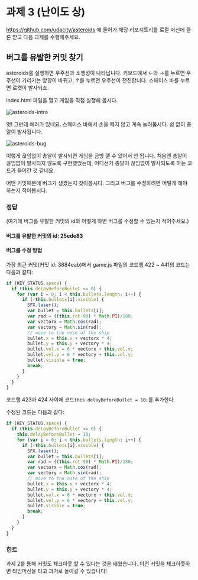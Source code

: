 # 과제 3 (난이도 상)

https://github.com/udacity/asteroids 에 들어가 해당 리포지토리를 로컬 머신에 클론 받고 다음 과제를 수행해주세요.

## 버그를 유발한 커밋 찾기

asteroids를 실행하면 우주선과 소행성이 나타납니다. 키보드에서 ←와 →를 누르면 우주선이 가리키는 방향이 바뀌고, ↑를 누르면 우주선이 전진합니다. 스페이스 바를 누르면 로켓이 발사되죠. 

index.html 파일을 열고 게임을 직접 실행해 봅시다.

![asteroids-intro](../resources/asteroids-intro.png)

엇! 그런데 에러가 있네요. 스페이스 바에서 손을 떼지 않고 계속 눌러봅시다. 쉼 없이 총알이 발사됩니다. 

![asteroids-bug](../resources/asteroids-bug.png)

이렇게 끊임없이 총알이 발사되면 게임을 금방 깰 수 있어서 안 됩니다. 처음엔 총알이 끊임없이 발사되지 않도록 구현했었는데, 어디선가 총알이 끊임없이 발사되도록 하는 코드가 들어간 것 같네요.

어떤 커밋때문에 버그가 생겼는지 찾아봅시다. 그리고 버그를 수정하려면 어떻게 해야 하는지 적어봅시다.

### 정답

(여기에 버그를 유발한 커밋의 id와 어떻게 하면 버그를 수정할 수 있는지 적어주세요.)

#### 버그를 유발한 커밋의 id: 25ede83

#### 버그를 수정 방법

가장 최근 커밋(커밋 id: 3884eab)에서 game.js 파일의 코드행 422 ~ 441의 코드는 다음과 같다:
```JavaScript
if (KEY_STATUS.space) {
  if (this.delayBeforeBullet <= 0) {
    for (var i = 0; i < this.bullets.length; i++) {
      if (!this.bullets[i].visible) {
        SFX.laser();
        var bullet = this.bullets[i];
        var rad = ((this.rot-90) * Math.PI)/180;
        var vectorx = Math.cos(rad);
        var vectory = Math.sin(rad);
        // move to the nose of the ship
        bullet.x = this.x + vectorx * 4;
        bullet.y = this.y + vectory * 4;
        bullet.vel.x = 6 * vectorx + this.vel.x;
        bullet.vel.y = 6 * vectory + this.vel.y;
        bullet.visible = true;
        break;
      }
    }
  }
}
```
코드행 423과 424 사이에 코드`this.delayBeforeBullet = 10;`를 추가한다.

수정된 코드는 다음과 같다:
```JavaScript
if (KEY_STATUS.space) {
  if (this.delayBeforeBullet <= 0) {
    this.delayBeforeBullet = 10;
    for (var i = 0; i < this.bullets.length; i++) {
      if (!this.bullets[i].visible) {
        SFX.laser();
        var bullet = this.bullets[i];
        var rad = ((this.rot-90) * Math.PI)/180;
        var vectorx = Math.cos(rad);
        var vectory = Math.sin(rad);
        // move to the nose of the ship
        bullet.x = this.x + vectorx * 4;
        bullet.y = this.y + vectory * 4;
        bullet.vel.x = 6 * vectorx + this.vel.x;
        bullet.vel.y = 6 * vectory + this.vel.y;
        bullet.visible = true;
        break;
      }
    }
  }
}
```


### 힌트

과제 2를 통해 커밋도 체크아웃 할 수 있다는 것을 배웠습니다. 이전 커밋을 체크하웃하면 타임머신을 타고 과거로 돌아갈 수 있습니다!
